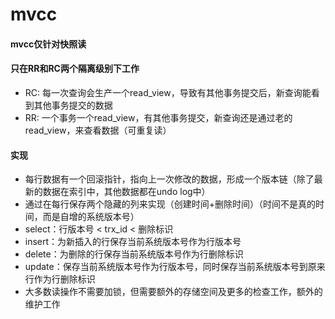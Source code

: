 # mvcc

#### mvcc仅针对快照读

#### 只在RR和RC两个隔离级别下工作
+ RC: 每一次查询会生产一个read_view，导致有其他事务提交后，新查询能看到其他事务提交的数据
+ RR: 一个事务一个read_view，有其他事务提交，新查询还是通过老的read_view，来查看数据（可重复读）

#### 实现
+ 每行数据有一个回滚指针，指向上一次修改的数据，形成一个版本链（除了最新的数据在索引中，其他数据都在undo log中）
+ 通过在每行保存两个隐藏的列来实现（创建时间+删除时间）（时间不是真的时间，而是自增的系统版本号）
+ select：行版本号 < trx_id < 删除标识 
+ insert：为新插入的行保存当前系统版本号作为行版本号
+ delete：为删除的行保存当前系统版本号作为行删除标识
+ update：保存当前系统版本号作为行版本号，同时保存当前系统版本号到原来行作为行删除标识
+ 大多数读操作不需要加锁，但需要额外的存储空间及更多的检查工作，额外的维护工作
